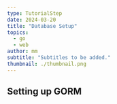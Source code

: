 ```yaml
---
type: TutorialStep
date: 2024-03-20
title: "Database Setup"
topics:
  - go
  - web
author: mm
subtitle: "Subtitles to be added."
thumbnail: ./thumbnail.png
---
```


## Setting up GORM
